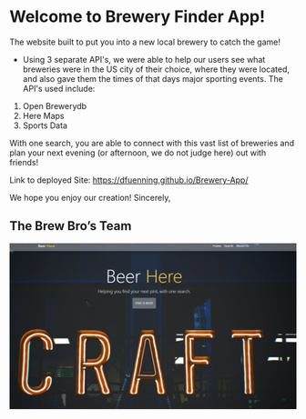 
# Welcome to Brewery Finder App!

The website built to put you into a new local brewery to catch the game!
 - Using 3 separate API's, we were able to help our users see what breweries were in the US city of their choice, where they were located, and also gave them the times of that days major sporting events. 
 The API's used include:
 1. Open Brewerydb
 2. Here Maps 
 3. Sports Data
 

With one search, you are able to connect with this vast list of breweries and plan your next evening (or afternoon, we do not judge here) out with friends!
 
 Link to deployed Site: https://dfuenning.github.io/Brewery-App/

We hope you enjoy our creation!
Sincerely,
 ## The Brew Bro’s Team

 
![Alt text](images/Capture.PNG?raw=true "Screen Shot")



